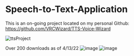 # Speech-to-Text-Application
This is an on-going project located on my personal Github:  https://github.com/VRCWizard/TTS-Voice-Wizard 

![ttsProject](https://user-images.githubusercontent.com/79951334/163233443-a6257423-4d5a-4f10-b1a9-7ed776d8d960.png)

Over 200 downloads as of 4/13/22
![image](https://user-images.githubusercontent.com/79951334/163233839-93614177-aeb1-41b3-93ef-6a8f68aad5cb.png)
![image](https://user-images.githubusercontent.com/79951334/163233938-c3cfbb5e-6857-4440-95b8-d28e144e468a.png)



